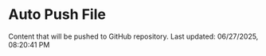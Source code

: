 # Auto Push File

Content that will be pushed to GitHub repository.
Last updated: 06/27/2025, 08:20:41 PM